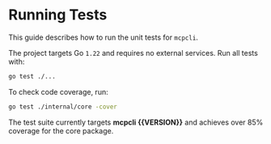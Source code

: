 # Running Tests

This guide describes how to run the unit tests for `mcpcli`.

The project targets Go `1.22` and requires no external services. Run all tests with:

```bash
go test ./...
```

To check code coverage, run:

```bash
go test ./internal/core -cover
```

The test suite currently targets **mcpcli {{VERSION}}** and achieves over 85% coverage for the core package.
